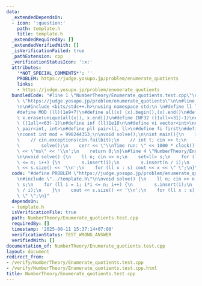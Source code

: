 ```yaml
---
data:
  _extendedDependsOn:
  - icon: ':question:'
    path: template.h
    title: template.h
  _extendedRequiredBy: []
  _extendedVerifiedWith: []
  _isVerificationFailed: true
  _pathExtension: cpp
  _verificationStatusIcon: ':x:'
  attributes:
    '*NOT_SPECIAL_COMMENTS*': ''
    PROBLEM: https://judge.yosupo.jp/problem/enumerate_quotients
    links:
    - https://judge.yosupo.jp/problem/enumerate_quotients
  bundledCode: "#line 1 \"NumberTheory/Enumerate_quotients.test.cpp\"\n#define PROBLEM\
    \ \"https://judge.yosupo.jp/problem/enumerate_quotients\"\n\n#line 2 \"template.h\"\
    \n\n#include <bits/stdc++.h>\nusing namespace std;\n \n#define ll long long\n\
    #define MOD (ll)(1e9+7)\n#define all(x) (x).begin(),(x).end()\n#define unique(x)\
    \ x.erase(unique(all(x)), x.end())\n#define INF32 ((1ull<<31)-1)\n#define INF64\
    \ ((1ull<<63)-1)\n#define inf (ll)1e18\n\n#define vi vector<int>\n#define pii\
    \ pair<int, int>\n#define pll pair<ll, ll>\n#define fi first\n#define se second\n\
    \nconst int mod = 998244353;\n\nvoid solve();\n\nint main(){\n    ios_base::sync_with_stdio(false);cin.tie(NULL);\n\
    \    // cin.exceptions(cin.failbit);\n    // int t; cin >> t;\n    // while(t--)\n\
    \        solve();\n    cerr << \"\\nTime run: \" << 1000 * clock() / CLOCKS_PER_SEC\
    \ << \"ms\" << '\\n';\n    return 0;\n}\n#line 4 \"NumberTheory/Enumerate_quotients.test.cpp\"\
    \n\nvoid solve() {\n    ll n; cin >> n;\n    set<ll> s;\n    for (ll i = 1; i*i\
    \ <= n; i++) {\n        s.insert(i);\n        s.insert(n / i);\n    }\n    cout\
    \ << s.size() << '\\n';\n    for (ll x : s) cout << x << \" \";\n}\n"
  code: "#define PROBLEM \"https://judge.yosupo.jp/problem/enumerate_quotients\"\n\
    \n#include \"../template.h\"\n\nvoid solve() {\n    ll n; cin >> n;\n    set<ll>\
    \ s;\n    for (ll i = 1; i*i <= n; i++) {\n        s.insert(i);\n        s.insert(n\
    \ / i);\n    }\n    cout << s.size() << '\\n';\n    for (ll x : s) cout << x <<\
    \ \" \";\n}"
  dependsOn:
  - template.h
  isVerificationFile: true
  path: NumberTheory/Enumerate_quotients.test.cpp
  requiredBy: []
  timestamp: '2025-06-11 15:37:14+07:00'
  verificationStatus: TEST_WRONG_ANSWER
  verifiedWith: []
documentation_of: NumberTheory/Enumerate_quotients.test.cpp
layout: document
redirect_from:
- /verify/NumberTheory/Enumerate_quotients.test.cpp
- /verify/NumberTheory/Enumerate_quotients.test.cpp.html
title: NumberTheory/Enumerate_quotients.test.cpp
---
```

